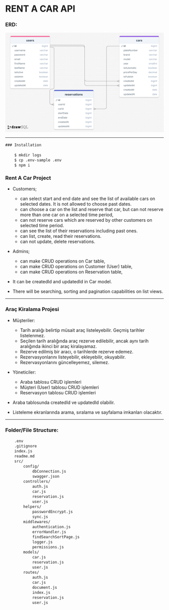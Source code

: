 # RENT A CAR API

### ERD:

![ERD](./erdRentACarAPI.png)

---

```
### Installation

    $ mkdir logs
    $ cp .env-sample .env
    $ npm i
```

### Rent A Car Project

- Customers;

  - can select start and end date and see the list of available cars on selected dates. It is not allowed to choose past dates.
  - can choose a car on the list and reserve that car, but can not reserve more than one car on a selected time period,
  - can not reserve cars which are reserved by other customers on selected time period.
  - can see the list of their reservations including past ones.
  - can list, create, read their reservations.
  - can not update, delete reservations.

- Admins;

  - can make CRUD operations on Car table,
  - can make CRUD operations on Customer (User) table,
  - can make CRUD operations on Reservation table,

- It can be createdId and updatedId in Car model.
- There will be searching, sorting and pagination capabilities on list views.

---

### Araç Kiralama Projesi

- Müşteriler:
  - Tarih aralığı belirtip müsait araç listeleyebilir. Geçmiş tarihler listelenmez.
  - Seçilen tarih aralığında araç rezerve edilebilir, ancak aynı tarih aralığında ikinci bir araç kiralayamaz.
  - Rezerve edilmiş bir aracı, o tarihlerde rezerve edemez.
  - Rezervasyonlarını listeyebilir, ekleyebilir, okuyabilir.
  - Rezervasyonlarını güncelleyemez, silemez.
- Yöneticiler:

  - Araba tablosu CRUD işlemleri
  - Müşteri (User) tablosu CRUD işlemleri
  - Reservasyon tablosu CRUD işlemleri

- Araba tablosunda createdId ve updatedId olabilir.
- Listeleme ekranlarında arama, sıralama ve sayfalama imkanları olacaktır.

---

### Folder/File Structure:

```
    .env
    .gitignore
    index.js
    readme.md
    src/
        config/
            dbConnection.js
            swagger.json
        controllers/
            auth.js
            car.js
            reservation.js
            user.js
        helpers/
            passwordEncrypt.js
            sync.js
        middlewares/
            authentication.js
            errorHandler.js
            findSearchSortPage.js
            logger.js
            permissions.js
        models/
            car.js
            reservation.js
            user.js
        routes/
            auth.js
            car.js
            document.js
            index.js
            reservation.js
            user.js
```
